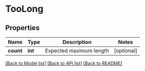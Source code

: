 # TooLong

## Properties
Name | Type | Description | Notes
------------ | ------------- | ------------- | -------------
**count** | **int** | Expected maximum length | [optional] 

[[Back to Model list]](../README.md#documentation-for-models) [[Back to API list]](../README.md#documentation-for-api-endpoints) [[Back to README]](../README.md)


